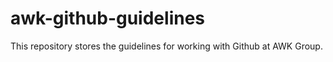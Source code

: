 # awk-github-guidelines
This repository stores the guidelines for working with Github at AWK Group.
